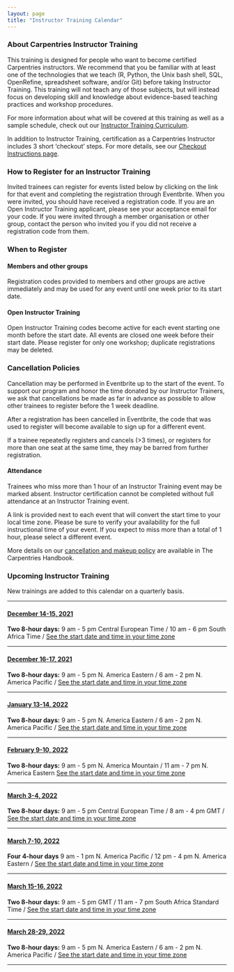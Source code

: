 ```yaml
---
layout: page
title: "Instructor Training Calendar"
---
```



### About Carpentries Instructor Training

This training is designed for people who want to become certified Carpentries instructors. We recommend that you be familiar with at least one of the technologies that we teach (R, Python, the Unix bash shell, SQL, OpenRefine, spreadsheet software, and/or Git) before taking Instructor Training. This training will not teach any of those subjects, but will instead focus on developing skill and knowledge about evidence-based teaching practices and workshop procedures. 

For more information about what will be covered at this training as well as a sample schedule, check out our [Instructor Training Curriculum](https://carpentries.github.io/instructor-training/).

In addition to Instructor Training, certification as a Carpentries Instructor includes 3 short ‘checkout’ steps. For more details, see our [Checkout Instructions page](https://carpentries.github.io/instructor-training/checkout/index.html).

### How to Register for an Instructor Training 
Invited trainees can register for events listed below by clicking on the link for that event and completing the registration through Eventbrite. When you were invited, you should have received a registration code. If you are an Open Instructor Training applicant, please see your acceptance email for your code. If you were invited through a member organisation or other group, contact the person who invited you if you did not receive a registration code from them.  
### When to Register
#### Members and other groups
Registration codes provided to members and other groups are active immediately and may be used for any event until one week prior to its start date. 
#### Open Instructor Training
Open Instructor Training codes become active for each event starting one month before the start date. All events are closed one week before their start date. Please register for only one workshop; duplicate registrations may be deleted.
### Cancellation Policies
Cancellation may be performed in Eventbrite up to the start of the event. To support our program and honor the time donated by our Instructor Trainers, we ask that cancellations be made as far in advance as possible to allow other trainees to register before the 1 week deadline. 

After a registration has been cancelled in Eventbrite, the code that was used to register will become available to sign up for a different event. 

If a trainee repeatedly registers and cancels (>3 times), or registers for more than one seat at the same time, they may be barred from further registration.

#### Attendance
Trainees who miss more than 1 hour of an Instructor Training event may be marked absent. Instructor certification cannot be completed without full attendance at an Instructor Training event.

A link is provided next to each event that will convert the start time to your local time zone. Please be sure to verify your availability for the full instructional time of your event. If you expect to miss more than a total of 1 hour, please select a different event.

More details on our [cancellation and makeup policy](https://docs.carpentries.org/topic_folders/instructor_training/cancellations_and_makeups.html) are available in The Carpentries Handbook.



### Upcoming Instructor Training
New trainings are added to this calendar on a quarterly basis.

<hr>




#### [December 14-15, 2021](https://www.eventbrite.com/e/online-instructor-training-december-14-15-2021-tickets-170018988371) 
**Two 8-hour days:** 9 am - 5 pm Central European Time / 10 am - 6 pm South Africa Time / [See the start date and time in your time zone](https://www.timeanddate.com/worldclock/fixedtime.html?msg=Carpentries+Instructor+Training&iso=20211214T09&p1=195&ah=8)

<hr>


#### [December 16-17, 2021](https://www.eventbrite.com/e/online-instructor-training-december-16-17-2021-tickets-170020045533)
**Two 8-hour days:** 9 am - 5 pm N. America Eastern / 6 am - 2 pm N. America Pacific / [See the start date and time in your time zone](https://www.timeanddate.com/worldclock/fixedtime.html?msg=Carpentries+Instructor+Training&iso=20211216T09&p1=179&ah=8)

<hr>

#### [January 13-14, 2022](https://www.eventbrite.com/e/online-instructor-training-january-13-14-2022-tickets-220589909357)
**Two 8-hour days:** 9 am - 5 pm N. America Eastern / 6 am - 2 pm N. America Pacific / [See the start date and time in your time zone](https://www.timeanddate.com/worldclock/fixedtime.html?msg=Instructor+Training&iso=20220113T09&p1=179&ah=8)

<hr>

#### [February 9-10, 2022 ](https://www.eventbrite.com/e/online-instructor-training-february-9-10-2022-tickets-220592657577)
**Two 8-hour days:** 9 am - 5 pm N. America Mountain / 11 am - 7 pm N. America Eastern  [See the start date and time in your time zone](https://www.timeanddate.com/worldclock/fixedtime.html?msg=Instructor+Training+&iso=20220209T09&p1=75&ah=8)

<hr>

#### [March 3-4, 2022](https://www.eventbrite.com/e/online-instructor-training-march-3-4-2022-tickets-220593901297)
**Two 8-hour days:**  9 am - 5 pm Central European Time / 8 am - 4 pm GMT  / [See the start date and time in your time zone](https://www.timeanddate.com/worldclock/fixedtime.html?msg=Instructor+Training&iso=20220303T09&p1=195&ah=8)
<hr>

#### [March 7-10, 2022](https://www.eventbrite.com/e/online-instructor-training-march-7-10-2022-tickets-220595435887)
**Four 4-hour days** 9 am - 1 pm N. America Pacific  / 12 pm - 4 pm N. America Eastern /  [See the start date and time in your time zone](https://www.timeanddate.com/worldclock/fixedtime.html?msg=Instructor+Training&iso=20220307T09&p1=137&ah=4)
<hr>

#### [March 15-16, 2022](https://www.eventbrite.com/e/online-instructor-training-march-15-16-2022-tickets-220597211197)
**Two 8-hour days:**  9 am - 5 pm GMT / 11 am - 7 pm South Africa Standard Time / [See the start date and time in your time zone](https://www.timeanddate.com/worldclock/fixedtime.html?msg=Instructor+Training&iso=20220315T09&p1=136&ah=8)
<hr>

#### [March 28-29, 2022](https://www.eventbrite.com/e/online-instructor-training-march-28-29-2022-tickets-220600059717)
**Two 8-hour days:** 9 am - 5 pm N. America Eastern / 6 am - 2 pm N. America Pacific / [See the start date and time in your time zone](https://www.timeanddate.com/worldclock/fixedtime.html?msg=Instructor+Training&iso=20220328T09&p1=179&ah=8)
<hr>

